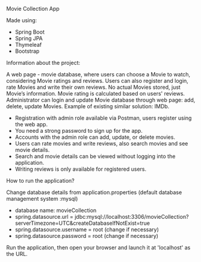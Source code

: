 Movie Collection App

Made using:
- Spring Boot
- Spring JPA
- Thymeleaf
- Bootstrap

Information about the project:

A web page - movie database, where users can choose a Movie to watch, considering Movie ratings and reviews. Users can also register and login, rate Movies and write their own reviews. No actual Movies stored, just Movie’s information. Movie rating is calculated based on users' reviews.
Administrator can login and update Movie database through web page: add, delete, update Movies. 
Example of existing similar solution: IMDb.

- Registration with admin role available via Postman, users register using the web app. 
- You need a strong password to sign up for the app.
- Accounts with the admin role can add, update, or delete movies.
- Users can rate movies and write reviews, also search movies and see movie details. 
- Search and movie details can be viewed without logging into the application. 
- Writing reviews is only available for registered users. 

How to run the application?

Change database details from application.properties (default database management system :mysql)
- database name: movieCollection
- spring.datasource.url = jdbc:mysql://localhost:3306/movieCollection?serverTimezone=UTC&createDatabaseIfNotExist=true
- spring.datasource.username = root (change if necessary)
- spring.datasource.password = root (change if necessary)

Run the application, then open your browser and launch it at 'localhost' as the URL.
